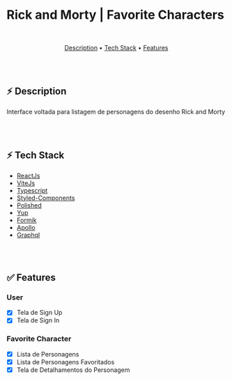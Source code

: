# Rick and Morty | Favorite Characters

</br>

<p align="center">
  <a href="#">Description</a> •
  <a href="#">Tech Stack</a> •
  <a href="#">Features</a> 
</p>

</br></br>

## ⚡ **Description**

<p>Interface voltada para listagem de personagens do desenho Rick and Morty</p>

</br></br>

## ⚡ **Tech Stack**

- [ReactJs](https://pt-br.reactjs.org/)
- [ViteJs](https://vitejs.dev/)
- [Typescript](https://www.typescriptlang.org/)
- [Styled-Components](https://styled-components.com/)
- [Polished](https://polished.js.org/)
- [Yup](https://www.npmjs.com/package/yup)
- [Formik](https://formik.org/docs/overview)
- [Apollo](https://www.apollographql.com/)
- [Graphql](https://graphql.org/)

</br></br>

## ✅ **Features**

### User

- [x] Tela de Sign Up
- [x] Tela de Sign In

### Favorite Character

- [x] Lista de Personagens
- [x] Lista de Personagens Favoritados
- [x] Tela de Detalhamentos do Personagem
